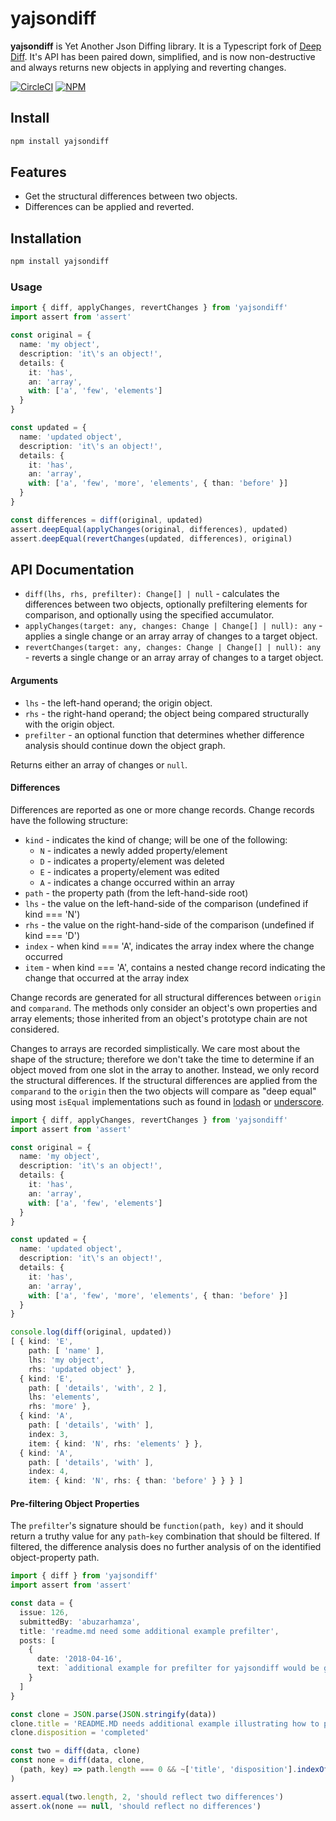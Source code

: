 # yajsondiff

**yajsondiff** is Yet Another Json Diffing library. It is a Typescript fork of [Deep Diff](https://github.com/flitbit/diff). It's API has been paired down, simplified, and is now non-destructive and always returns new objects in applying and reverting changes.

[![CircleCI](https://circleci.com/gh/bustle/yajsondiff.svg?style=svg)](https://circleci.com/gh/bustle/yajsondiff)
[![NPM](https://nodei.co/npm/yajsondiff.png?downloads=true&downloadRank=true&stars=true)](https://nodei.co/npm/yajsondiff/)

## Install
```bash
npm install yajsondiff
```

## Features
* Get the structural differences between two objects.
* Differences can be applied and reverted.

## Installation
```bash
npm install yajsondiff
```

### Usage
```typescript
import { diff, applyChanges, revertChanges } from 'yajsondiff'
import assert from 'assert'

const original = {
  name: 'my object',
  description: 'it\'s an object!',
  details: {
    it: 'has',
    an: 'array',
    with: ['a', 'few', 'elements']
  }
}

const updated = {
  name: 'updated object',
  description: 'it\'s an object!',
  details: {
    it: 'has',
    an: 'array',
    with: ['a', 'few', 'more', 'elements', { than: 'before' }]
  }
}

const differences = diff(original, updated)
assert.deepEqual(applyChanges(original, differences), updated)
assert.deepEqual(revertChanges(updated, differences), original)
```

## API Documentation
* `diff(lhs, rhs, prefilter): Change[] | null` - calculates the differences between two objects, optionally prefiltering elements for comparison, and optionally using the specified accumulator.
* `applyChanges(target: any, changes: Change | Change[] | null): any` - applies a single change or an array array of changes to a target object.
* `revertChanges(target: any, changes: Change | Change[] | null): any` - reverts a single change or an array array of changes to a target object.

#### Arguments

* `lhs` - the left-hand operand; the origin object.
* `rhs` - the right-hand operand; the object being compared structurally with the origin object.
* `prefilter` - an optional function that determines whether difference analysis should continue down the object graph.

Returns either an array of changes or `null`.

#### Differences
Differences are reported as one or more change records. Change records have the following structure:

* `kind` - indicates the kind of change; will be one of the following:
  * `N` - indicates a newly added property/element
  * `D` - indicates a property/element was deleted
  * `E` - indicates a property/element was edited
  * `A` - indicates a change occurred within an array
* `path` - the property path (from the left-hand-side root)
* `lhs` - the value on the left-hand-side of the comparison (undefined if kind === 'N')
* `rhs` - the value on the right-hand-side of the comparison (undefined if kind === 'D')
* `index` - when kind === 'A', indicates the array index where the change occurred
* `item` - when kind === 'A', contains a nested change record indicating the change that occurred at the array index

Change records are generated for all structural differences between `origin` and `comparand`. The methods only consider an object's own properties and array elements; those inherited from an object's prototype chain are not considered.

Changes to arrays are recorded simplistically. We care most about the shape of the structure; therefore we don't take the time to determine if an object moved from one slot in the array to another. Instead, we only record the structural
differences. If the structural differences are applied from the `comparand` to the `origin` then the two objects will compare as "deep equal" using most `isEqual` implementations such as found in [lodash](https://github.com/bestiejs/lodash) or [underscore](http://underscorejs.org/).

```typescript
import { diff, applyChanges, revertChanges } from 'yajsondiff'
import assert from 'assert'

const original = {
  name: 'my object',
  description: 'it\'s an object!',
  details: {
    it: 'has',
    an: 'array',
    with: ['a', 'few', 'elements']
  }
}

const updated = {
  name: 'updated object',
  description: 'it\'s an object!',
  details: {
    it: 'has',
    an: 'array',
    with: ['a', 'few', 'more', 'elements', { than: 'before' }]
  }
}

console.log(diff(original, updated))
[ { kind: 'E',
    path: [ 'name' ],
    lhs: 'my object',
    rhs: 'updated object' },
  { kind: 'E',
    path: [ 'details', 'with', 2 ],
    lhs: 'elements',
    rhs: 'more' },
  { kind: 'A',
    path: [ 'details', 'with' ],
    index: 3,
    item: { kind: 'N', rhs: 'elements' } },
  { kind: 'A',
    path: [ 'details', 'with' ],
    index: 4,
    item: { kind: 'N', rhs: { than: 'before' } } } ]
```

#### Pre-filtering Object Properties

The `prefilter`'s signature should be `function(path, key)` and it should return a truthy value for any `path`-`key` combination that should be filtered. If filtered, the difference analysis does no further analysis of on the identified object-property path.

```typescript
import { diff } from 'yajsondiff'
import assert from 'assert'

const data = {
  issue: 126,
  submittedBy: 'abuzarhamza',
  title: 'readme.md need some additional example prefilter',
  posts: [
    {
      date: '2018-04-16',
      text: `additional example for prefilter for yajsondiff would be great.`
    }
  ]
}

const clone = JSON.parse(JSON.stringify(data))
clone.title = 'README.MD needs additional example illustrating how to prefilter'
clone.disposition = 'completed'

const two = diff(data, clone)
const none = diff(data, clone,
  (path, key) => path.length === 0 && ~['title', 'disposition'].indexOf(key)
)

assert.equal(two.length, 2, 'should reflect two differences')
assert.ok(none == null, 'should reflect no differences')
```
